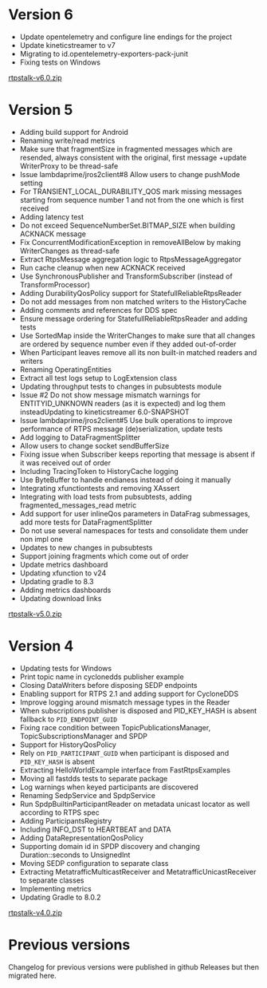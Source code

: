 # Version 6

- Update opentelemetry and configure line endings for the project
- Update kineticstreamer to v7
- Migrating to id.opentelemetry-exporters-pack-junit
- Fixing tests on Windows

[rtpstalk-v6.0.zip](https://github.com/pinorobotics/rtpstalk/raw/main/rtpstalk/release/rtpstalk-v6.0.zip)

# Version 5

- Adding build support for Android
- Renaming write/read metrics
- Make sure that fragmentSize in fragmented messages which are resended, always consistent with the original, first message +update WriterProxy to be thread-safe
- Issue lambdaprime/jros2client#8 Allow users to change pushMode setting
- For TRANSIENT_LOCAL_DURABILITY_QOS mark missing messages starting from sequence number 1 and not from the one which is first received
- Adding latency test
- Do not exceed SequenceNumberSet.BITMAP_SIZE when building ACKNACK message
- Fix ConcurrentModificationException in removeAllBelow by making WriterChanges as thread-safe
- Extract RtpsMessage aggregation logic to RtpsMessageAggregator
- Run cache cleanup when new ACKNACK received
- Use SynchronousPublisher and TransformSubscriber (instead of TransformProcessor)
- Adding DurabilityQosPolicy support for StatefullReliableRtpsReader
- Do not add messages from non matched writers to the HistoryCache
- Adding comments and references for DDS spec
- Ensure message ordering for StatefullReliableRtpsReader and adding tests
- Use SortedMap inside the WriterChanges to make sure that all changes are ordered by sequence number even if they added out-of-order
- When Participant leaves remove all its non built-in matched readers and writers
- Renaming OperatingEntities
- Extract all test logs setup to LogExtension class
- Updating throughput tests to changes in pubsubtests module
- Issue #2 Do not show message mismatch warnings for ENTITYID_UNKNOWN readers (as it is expected) and log them insteadUpdating to kineticstreamer 6.0-SNAPSHOT
- Issue lambdaprime/jros2client#5 Use bulk operations to improve performance of RTPS message (de)serialization, update tests
- Add logging to DataFragmentSplitter
- Allow users to change socket sendBufferSize
- Fixing issue when Subscriber keeps reporting that message is absent if it was received out of order
- Including TracingToken to HistoryCache logging
- Use ByteBuffer to handle endianess instead of doing it manually
- Integrating xfunctiontests and removing XAssert
- Integrating with load tests from pubsubtests, adding fragmented_messages_read metric
- Add support for user inlineQos parameters in DataFrag submessages, add more tests for DataFragmentSplitter
- Do not use several namespaces for tests and consolidate them under non impl one
- Updates to new changes in pubsubtests
- Support joining fragments which come out of order
- Update metrics dashboard
- Updating xfunction to v24
- Updating gradle to 8.3
- Adding metrics dashboards
- Updating download links

[rtpstalk-v5.0.zip](https://github.com/pinorobotics/rtpstalk/raw/main/rtpstalk/release/rtpstalk-v5.0.zip)

# Version 4

- Updating tests for Windows
- Print topic name in cyclonedds publisher example
- Closing DataWriters before disposing SEDP endpoints
- Enabling support for RTPS 2.1 and adding support for CycloneDDS
- Improve logging around mismatch message types in the Reader
- When subscriptions publisher is disposed and PID_KEY_HASH is absent fallback to `PID_ENDPOINT_GUID`
- Fixing race condition between TopicPublicationsManager, TopicSubscriptionsManager and SPDP
- Support for HistoryQosPolicy
- Rely on `PID_PARTICIPANT_GUID` when participant is disposed and `PID_KEY_HASH` is absent
- Extracting HelloWorldExample interface from FastRtpsExamples
- Moving all fastdds tests to separate package
- Log warnings when keyed participants are discovered
- Renaming SedpService and SpdpService
- Run SpdpBuiltinParticipantReader on metadata unicast locator as well according to RTPS spec
- Adding ParticipantsRegistry
- Including INFO_DST to HEARTBEAT and DATA
- Adding DataRepresentationQosPolicy
- Supporting domain id in SPDP discovery and changing Duration::seconds to UnsignedInt
- Moving SEDP configuration to separate class
- Extracting MetatrafficMulticastReceiver and MetatrafficUnicastReceiver to separate classes
- Implementing metrics
- Updating Gradle to 8.0.2

[rtpstalk-v4.0.zip](https://github.com/pinorobotics/rtpstalk/raw/main/rtpstalk/release/rtpstalk-v4.0.zip)

# Previous versions

Changelog for previous versions were published in github Releases but then migrated here.
